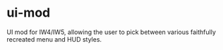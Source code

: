 # ui-mod
UI mod for IW4/IW5, allowing the user to pick between various faithfully recreated menu and HUD styles.
